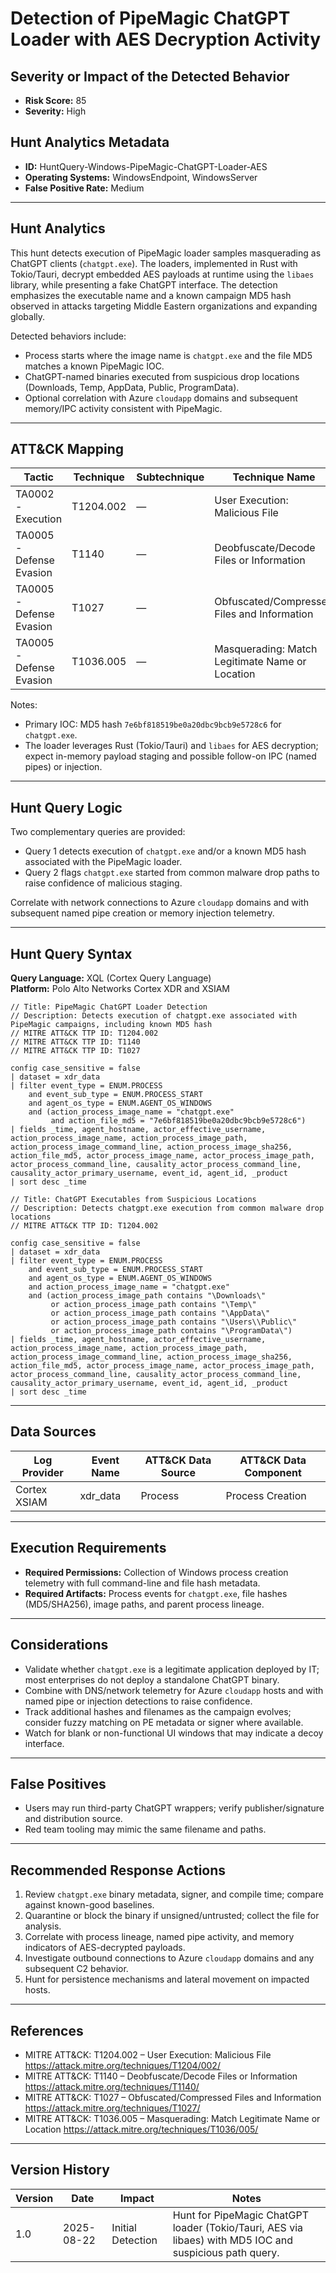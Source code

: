 # Detection of PipeMagic ChatGPT Loader with AES Decryption Activity

## Severity or Impact of the Detected Behavior
- **Risk Score:** 85
- **Severity:** High

## Hunt Analytics Metadata
- **ID:** HuntQuery-Windows-PipeMagic-ChatGPT-Loader-AES
- **Operating Systems:** WindowsEndpoint, WindowsServer
- **False Positive Rate:** Medium

---

## Hunt Analytics
This hunt detects execution of PipeMagic loader samples masquerading as ChatGPT clients (`chatgpt.exe`). The loaders, implemented in Rust with Tokio/Tauri, decrypt embedded AES payloads at runtime using the `libaes` library, while presenting a fake ChatGPT interface. The detection emphasizes the executable name and a known campaign MD5 hash observed in attacks targeting Middle Eastern organizations and expanding globally.

Detected behaviors include:
- Process starts where the image name is `chatgpt.exe` and the file MD5 matches a known PipeMagic IOC.
- ChatGPT-named binaries executed from suspicious drop locations (Downloads, Temp, AppData, Public, ProgramData).
- Optional correlation with Azure `cloudapp` domains and subsequent memory/IPC activity consistent with PipeMagic.

---

## ATT&CK Mapping

| Tactic                        | Technique   | Subtechnique | Technique Name                                       |
|------------------------------|-------------|--------------|------------------------------------------------------|
| TA0002 - Execution           | T1204.002   | —            | User Execution: Malicious File                       |
| TA0005 - Defense Evasion     | T1140       | —            | Deobfuscate/Decode Files or Information              |
| TA0005 - Defense Evasion     | T1027       | —            | Obfuscated/Compressed Files and Information          |
| TA0005 - Defense Evasion     | T1036.005   | —            | Masquerading: Match Legitimate Name or Location      |

Notes:
- Primary IOC: MD5 hash `7e6bf818519be0a20dbc9bcb9e5728c6` for `chatgpt.exe`.
- The loader leverages Rust (Tokio/Tauri) and `libaes` for AES decryption; expect in-memory payload staging and possible follow-on IPC (named pipes) or injection.

---

## Hunt Query Logic
Two complementary queries are provided:
- Query 1 detects execution of `chatgpt.exe` and/or a known MD5 hash associated with the PipeMagic loader.
- Query 2 flags `chatgpt.exe` started from common malware drop paths to raise confidence of malicious staging.

Correlate with network connections to Azure `cloudapp` domains and with subsequent named pipe creation or memory injection telemetry.

---

## Hunt Query Syntax

**Query Language:** XQL (Cortex Query Language)  
**Platform:** Polo Alto Networks Cortex XDR and XSIAM

```xql
// Title: PipeMagic ChatGPT Loader Detection
// Description: Detects execution of chatgpt.exe associated with PipeMagic campaigns, including known MD5 hash
// MITRE ATT&CK TTP ID: T1204.002
// MITRE ATT&CK TTP ID: T1140
// MITRE ATT&CK TTP ID: T1027

config case_sensitive = false 
| dataset = xdr_data 
| filter event_type = ENUM.PROCESS 
    and event_sub_type = ENUM.PROCESS_START 
    and agent_os_type = ENUM.AGENT_OS_WINDOWS 
    and (action_process_image_name = "chatgpt.exe" 
         and action_file_md5 = "7e6bf818519be0a20dbc9bcb9e5728c6") 
| fields _time, agent_hostname, actor_effective_username, action_process_image_name, action_process_image_path, action_process_image_command_line, action_process_image_sha256, action_file_md5, actor_process_image_name, actor_process_image_path, actor_process_command_line, causality_actor_process_command_line, causality_actor_primary_username, event_id, agent_id, _product 
| sort desc _time 
```

```xql
// Title: ChatGPT Executables from Suspicious Locations
// Description: Detects chatgpt.exe execution from common malware drop locations
// MITRE ATT&CK TTP ID: T1204.002

config case_sensitive = false 
| dataset = xdr_data 
| filter event_type = ENUM.PROCESS 
    and event_sub_type = ENUM.PROCESS_START 
    and agent_os_type = ENUM.AGENT_OS_WINDOWS 
    and action_process_image_name = "chatgpt.exe" 
    and (action_process_image_path contains "\Downloads\" 
         or action_process_image_path contains "\Temp\" 
         or action_process_image_path contains "\AppData\" 
         or action_process_image_path contains "\Users\\Public\" 
         or action_process_image_path contains "\ProgramData\") 
| fields _time, agent_hostname, actor_effective_username, action_process_image_name, action_process_image_path, action_process_image_command_line, action_process_image_sha256, action_file_md5, actor_process_image_name, actor_process_image_path, actor_process_command_line, causality_actor_process_command_line, causality_actor_primary_username, event_id, agent_id, _product 
| sort desc _time
```

---

## Data Sources

| Log Provider | Event Name | ATT&CK Data Source | ATT&CK Data Component |
|--------------|------------|--------------------|-----------------------|
| Cortex XSIAM | xdr_data   | Process            | Process Creation      |

---

## Execution Requirements
- **Required Permissions:** Collection of Windows process creation telemetry with full command-line and file hash metadata.
- **Required Artifacts:** Process events for `chatgpt.exe`, file hashes (MD5/SHA256), image paths, and parent process lineage.

---

## Considerations
- Validate whether `chatgpt.exe` is a legitimate application deployed by IT; most enterprises do not deploy a standalone ChatGPT binary.
- Combine with DNS/network telemetry for Azure `cloudapp` hosts and with named pipe or injection detections to raise confidence.
- Track additional hashes and filenames as the campaign evolves; consider fuzzy matching on PE metadata or signer where available.
- Watch for blank or non-functional UI windows that may indicate a decoy interface.

---

## False Positives
- Users may run third-party ChatGPT wrappers; verify publisher/signature and distribution source.
- Red team tooling may mimic the same filename and paths.

---

## Recommended Response Actions
1. Review `chatgpt.exe` binary metadata, signer, and compile time; compare against known-good baselines.
2. Quarantine or block the binary if unsigned/untrusted; collect the file for analysis.
3. Correlate with process lineage, named pipe activity, and memory indicators of AES-decrypted payloads.
4. Investigate outbound connections to Azure `cloudapp` domains and any subsequent C2 behavior.
5. Hunt for persistence mechanisms and lateral movement on impacted hosts.

---

## References
- MITRE ATT&CK: T1204.002 – User Execution: Malicious File https://attack.mitre.org/techniques/T1204/002/
- MITRE ATT&CK: T1140 – Deobfuscate/Decode Files or Information https://attack.mitre.org/techniques/T1140/
- MITRE ATT&CK: T1027 – Obfuscated/Compressed Files and Information https://attack.mitre.org/techniques/T1027/
- MITRE ATT&CK: T1036.005 – Masquerading: Match Legitimate Name or Location https://attack.mitre.org/techniques/T1036/005/

---

## Version History

| Version | Date       | Impact            | Notes                                                                 |
|---------|------------|-------------------|-----------------------------------------------------------------------|
| 1.0     | 2025-08-22 | Initial Detection | Hunt for PipeMagic ChatGPT loader (Tokio/Tauri, AES via libaes) with MD5 IOC and suspicious path query. |
